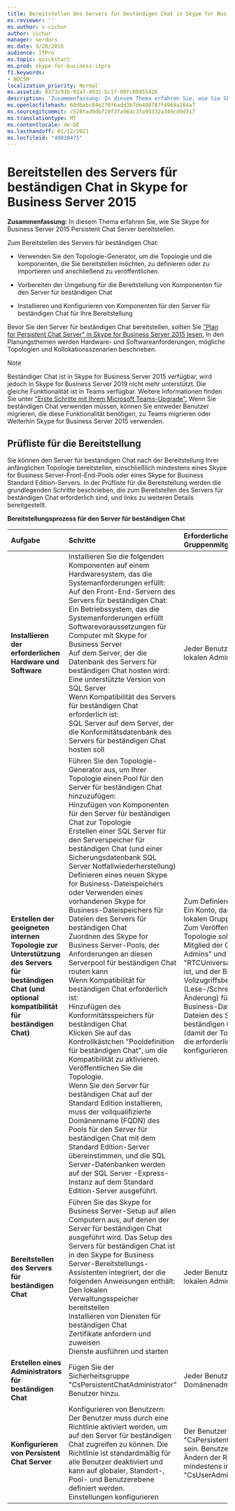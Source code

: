 ```yaml
---
title: Bereitstellen des Servers für beständigen Chat in Skype for Business Server 2015
ms.reviewer: ''
ms.author: v-cichur
author: cichur
manager: serdars
ms.date: 3/28/2016
audience: ITPro
ms.topic: quickstart
ms.prod: skype-for-business-itpro
f1.keywords:
- NOCSH
localization_priority: Normal
ms.assetid: 8373c93b-92a7-4932-bc1f-00fc08955426
description: 'Zusammenfassung: In diesem Thema erfahren Sie, wie Sie Skype for Business Server 2015 Persistent Chat Server bereitstellen.'
ms.openlocfilehash: 60dbabc84e278f6add3b7de408787f4969a164a7
ms.sourcegitcommit: c528fad9db719f3fa96dc3fa99332a349cd9d317
ms.translationtype: MT
ms.contentlocale: de-DE
ms.lasthandoff: 01/12/2021
ms.locfileid: "49830475"
---
```

# <a name="deploy-persistent-chat-server-in-skype-for-business-server-2015"></a>Bereitstellen des Servers für beständigen Chat in Skype for Business Server 2015
 
**Zusammenfassung:** In diesem Thema erfahren Sie, wie Sie Skype for Business Server 2015 Persistent Chat Server bereitstellen.
  
Zum Bereitstellen des Servers für beständigen Chat: 
  
- Verwenden Sie den Topologie-Generator, um die Topologie und die komponenten, die Sie bereitstellen möchten, zu definieren oder zu importieren und anschließend zu veröffentlichen.
    
- Vorbereiten der Umgebung für die Bereitstellung von Komponenten für den Server für beständigen Chat
    
- Installieren und Konfigurieren von Komponenten für den Server für beständigen Chat für Ihre Bereitstellung
    
Bevor Sie den Server für beständigen Chat bereitstellen, sollten Sie ["Plan for Persistent Chat Server" in Skype for Business Server 2015 lesen.](../../plan-your-deployment/persistent-chat-server/persistent-chat-server.md) In den Planungsthemen werden Hardware- und Softwareanforderungen, mögliche Topologien und Kollokationsszenarien beschrieben. 
  
> [!NOTE] 
> Beständiger Chat ist in Skype for Business Server 2015 verfügbar, wird jedoch in Skype for Business Server 2019 nicht mehr unterstützt. Die gleiche Funktionalität ist in Teams verfügbar. Weitere Informationen finden Sie unter ["Erste Schritte mit Ihrem Microsoft Teams-Upgrade".](/microsoftteams/upgrade-start-here) Wenn Sie beständigen Chat verwenden müssen, können Sie entweder Benutzer migrieren, die diese Funktionalität benötigen, zu Teams migrieren oder Weiterhin Skype for Business Server 2015 verwenden. 

## <a name="deployment-checklist"></a>Prüfliste für die Bereitstellung

Sie können den Server für beständigen Chat nach der Bereitstellung Ihrer anfänglichen Topologie bereitstellen, einschließlich mindestens eines Skype for Business Server-Front-End-Pools oder eines Skype for Business Standard Edition-Servers. In der Prüfliste für die Bereitstellung werden die grundlegenden Schritte beschrieben, die zum Bereitstellen des Servers für beständigen Chat erforderlich sind, und links zu weiteren Details bereitgestellt.
  
**Bereitstellungsprozess für den Server für beständigen Chat**

|**Aufgabe**|**Schritte**|**Erforderliche Rollen und Gruppenmitgliedschaften**|**Verwandte Themen**|
|:-----|:-----|:-----|:-----|
|**Installieren der erforderlichen Hardware und Software** <br/> | Installieren Sie die folgenden Komponenten auf einem Hardwaresystem, das die Systemanforderungen erfüllt: <br/>  Auf den Front-End-Servern des Servers für beständigen Chat: <br/>  Ein Betriebssystem, das die Systemanforderungen erfüllt <br/>  Softwarevoraussetzungen für Computer mit Skype for Business Server <br/>  Auf dem Server, der die Datenbank des Servers für beständigen Chat hosten wird: <br/>  Eine unterstützte Version von SQL Server <br/>  Wenn Kompatibilität des Servers für beständigen Chat erforderlich ist: <br/>  SQL Server auf dem Server, der die Konformitätsdatenbank des Servers für beständigen Chat hosten soll <br/> |Jeder Benutzer, der Mitglied der lokalen Administratorgruppe ist.  <br/> |[Serveranforderungen für Skype for Business Server 2015](../../plan-your-deployment/requirements-for-your-environment/server-requirements.md) <br/> [Umgebungsanforderungen für Skype for Business Server 2015](../../plan-your-deployment/requirements-for-your-environment/environmental-requirements.md) <br/> [Hardware- und Softwareanforderungen für den Server für beständigen Chat in Skype for Business Server 2015](../../plan-your-deployment/persistent-chat-server/hardware-and-software-requirements.md) <br/> |
|**Erstellen der geeigneten internen Topologie zur Unterstützung des Servers für beständigen Chat (und optional kompatibilität für beständigen Chat)** <br/> | Führen Sie den Topologie-Generator aus, um Ihrer Topologie einen Pool für den Server für beständigen Chat hinzuzufügen: <br/>  Hinzufügen von Komponenten für den Server für beständigen Chat zur Topologie <br/>  Erstellen einer SQL Server für den Serverspeicher für beständigen Chat (und einer Sicherungsdatenbank SQL Server Notfallwiederherstellung) <br/>  Definieren eines neuen Skype for Business-Dateispeichers oder Verwenden eines vorhandenen Skype for Business-Dateispeichers für Dateien des Servers für beständigen Chat <br/>  Zuordnen des Skype for Business Server-Pools, der Anforderungen an diesen Serverpool für beständigen Chat routen kann <br/>  Wenn Kompatibilität für beständigen Chat erforderlich ist: <br/>  Hinzufügen des Konformitätsspeichers für beständigen Chat <br/>  Klicken Sie auf das Kontrollkästchen "Pooldefinition für beständigen Chat", um die Kompatibilität zu aktivieren. <br/>  Veröffentlichen Sie die Topologie. <br/>  Wenn Sie den Server für beständigen Chat auf der Standard Edition installieren, muss der vollqualifizierte Domänenname (FQDN) des Pools für den Server für beständigen Chat mit dem Standard Edition-Server übereinstimmen, und die SQL Server-Datenbanken werden auf der SQL Server -Express-Instanz auf dem Standard Edition-Server ausgeführt. <br/> |Zum Definieren einer Topologie. Ein Konto, das Mitglieder der lokalen Gruppe "Benutzer" ist.  <br/> Zum Veröffentlichen der Topologie sollte ein Konto, das Mitglied der Gruppe "Domänen-Admins" und "RTCUniversalServerAdmins" ist, und der Benutzer auch über Vollzugriffsberechtigungen (Lese-/Schreibzugriff/Änderung) für den Skype for Business-Dateispeicher für Dateien des Servers für beständigen Chat verfügen (damit der Topologie-Generator die erforderlichen DACLs konfigurieren kann).  <br/> |[Erstellen und Veröffentlichen einer neuen Topologie in Skype for Business Server 2015](../../deploy/install/create-and-publish-new-topology.md) <br/> [Hinzufügen eines Servers für beständigen Chat zu Ihrer Skype for Business Server 2015-Topologie](add-persistent-chat-server.md) <br/> |
|**Bereitstellen des Servers für beständigen Chat** <br/> | Führen Sie das Skype for Business Server-Setup auf allen Computern aus, auf denen der Server für beständigen Chat ausgeführt wird. Das Setup des Servers für beständigen Chat ist in den Skype for Business Server-Bereitstellungs-Assistenten integriert, der die folgenden Anweisungen enthält: <br/>  Den lokalen Verwaltungsspeicher bereitstellen <br/>  Installieren von Diensten für beständigen Chat <br/>  Zertifikate anfordern und zuweisen <br/>  Dienste ausführen und starten <br/> |Jeder Benutzer, der Mitglied der lokalen Administratorgruppe ist.  <br/> |[Bereitstellen des Servers für beständigen Chat in Skype for Business Server 2015](deploy-persistent-chat-server.md) <br/> |
|**Erstellen eines Administrators für beständigen Chat** <br/> |Fügen Sie der Sicherheitsgruppe "CsPersistentChatAdministrator" Benutzer hinzu.  <br/> |Jeder Benutzer, der Mitglied der Domänenadministratoren ist.  <br/> |[Erstellen eines Administrators für beständigen Chat in Skype for Business Server 2015](create-a-persistent-chat-administrator.md) <br/> |
|**Konfigurieren von Persistent Chat Server** <br/> | Konfigurieren von Benutzern: <br/>  Der Benutzer muss durch eine Richtlinie aktiviert werden, um auf den Server für beständigen Chat zugreifen zu können. Die Richtlinie ist standardmäßig für alle Benutzer deaktiviert und kann auf globaler, Standort-, Pool- und Benutzerebene definiert werden. <br/>  Einstellungen konfigurieren <br/> |Der Benutzer muss Mitglied von "CsPersistentChatAdministrator" sein. Benutzer müssen sich zum Ändern der Richtlinie mindestens in "CsUserAdministrator" befinden.  <br/> |[Verwalten des Servers für beständigen Chat in Skype for Business Server 2015](../../manage/persistent-chat/persistent-chat.md) <br/> |
   

